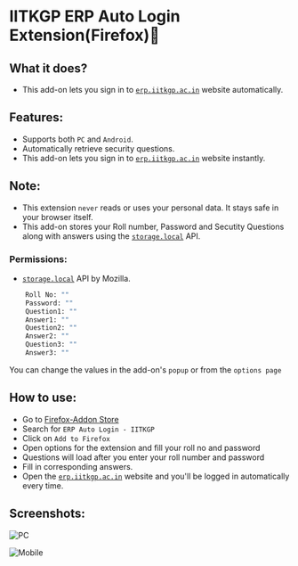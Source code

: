 # IITKGP ERP Auto Login Extension(Firefox)🦊

## What it does?

- This add-on lets you sign in to [`erp.iitkgp.ac.in`](https://erp.iitkgp.ac.in) website automatically.

## Features:

- Supports both `PC` and `Android`.
- Automatically retrieve security questions.
- This add-on lets you sign in to [`erp.iitkgp.ac.in`](https://erp.iitkgp.ac.in) website instantly.

## Note:

- This extension `never` reads or uses your personal data. It stays safe in your browser itself.
- This add-on stores your Roll number, Password and Secutity Questions along with answers using the [`storage.local`](https://developer.mozilla.org/en-US/Add-ons/WebExtensions/API/storage/local) API.

### Permissions:

- [`storage.local`](https://developer.mozilla.org/en-US/Add-ons/WebExtensions/API/storage/local) API by Mozilla.

```sh
    Roll No: ""
    Password: ""
    Question1: ""
    Answer1: ""
    Question2: ""
    Answer2: ""
    Question3: ""
    Answer3: ""
```

You can change the values in the add-on's `popup` or from the `options page`

## How to use:

- Go to [Firefox-Addon Store](https://addons.mozilla.org/en-US/firefox/)
- Search for `ERP Auto Login - IITKGP`
- Click on `Add to Firefox`
- Open options for the extension and fill your roll no and password
- Questions will load after you enter your roll number and password
- Fill in corresponding answers.
- Open the [`erp.iitkgp.ac.in`](https://erp.iitkgp.ac.in) website and you'll be logged in automatically every time.

## Screenshots:

![PC](https://raw.githubusercontent.com/siddsarkar/iitkgp-erp-auto-login-extension/master/screenshots/android.png?token=ALTGI24WRHOCDVKJQ5TOAOK7H6G34)

![Mobile](https://raw.githubusercontent.com/siddsarkar/iitkgp-erp-auto-login-extension/master/screenshots/pc.png?token=ALTGI22WSMP2CZUZS7RC4KS7H6H4E)
